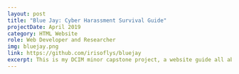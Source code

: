 ```yaml
---
layout: post
title: "Blue Jay: Cyber Harassment Survival Guide"
projectDate: April 2019
category: HTML Website
role: Web Developer and Researcher
img: bluejay.png
link: https://github.com/irisoflys/bluejay
excerpt: This is my DCIM minor capstone project, a website guide all about cyber harassment and how to survive it.
---
```

